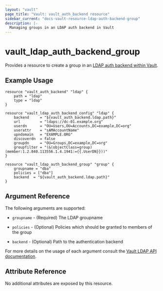 ```yaml
---
layout: "vault"
page_title: "Vault: vault_auth_backend resource"
sidebar_current: "docs-vault-resource-ldap-auth-backend-group"
description: |-
  Managing groups in an LDAP auth backend in Vault
---
```


# vault\_ldap\_auth\_backend\_group

Provides a resource to create a group in an [LDAP auth backend within Vault](https://www.vaultproject.io/docs/auth/ldap.html).

## Example Usage

```hcl
resource "vault_auth_backend" "ldap" {
    path = "ldap"
    type = "ldap"
}

resource "vault_ldap_auth_backend_config" "ldap" {
    backend     = "${vault_auth_backend.ldap.path}"
    url         = "ldaps://dc-01.example.org"
    userdn      = "OU=Users,OU=Accounts,DC=example,DC=org"
    userattr    = "sAMAccountName"
    upndomain   = "EXAMPLE.ORG"
    discoverdn  = false
    groupdn     = "OU=Groups,DC=example,DC=org"
    groupfilter = "(&(objectClass=group)(member:1.2.840.113556.1.4.1941:={{.UserDN}}))"
}

resource "vault_ldap_auth_backend_group" "group" {
    groupname = "dba"
    policies = ["dba"]
    backend  = "${vault_auth_backend.ldap.path}"
}
```

## Argument Reference

The following arguments are supported:

* `groupname` - (Required) The LDAP groupname

* `policies` - (Optional) Policies which should be granted to members of the group

* `backend` - (Optional) Path to the authentication backend

For more details on the usage of each argument consult the [Vault LDAP API documentation](https://www.vaultproject.io/api/auth/ldap/index.html).

## Attribute Reference

No additional attributes are exposed by this resource.
